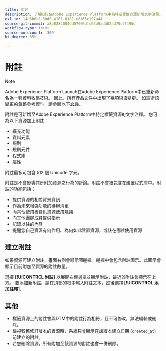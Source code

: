 ```yaml
---
title: 附註
description: 了解如何在Adobe Experience Platform中為特定標籤資源新增文字注釋。
exl-id: 14d6b6a1-3bd0-4181-8181-e6b35c197a44
source-git-commit: a8b0282004dd57096dfc63a9adb82ad70d37495d
workflow-type: tm+mt
source-wordcount: '309'
ht-degree: 65%

---
```


# 附註

>[!NOTE]
>
>Adobe Experience Platform Launch在Adobe Experience Platform中已重新命名為一套資料收集技術。 因此，所有產品文件中出現了幾項術語變更。 如需術語變更的彙整參考資料，請參閱以下[文件](../../term-updates.md)。

附註是可新增至Adobe Experience Platform中特定標籤資源的文字注釋。 您可為以下資源加上附註：

* 擴充功能
* 資料元素
* 規則
* 規則元件
* 程式庫
* 屬性

附註最多可包含 512 個 Unicode 字元。

附註是不會影響其所附加資源之行為的評論。附註不會被包含在建置程式庫中。附註的功能包括：

* 提供資源的相關背景資訊
* 作為未來增強功能的待辦清單
* 向其他使用者提供資源使用建議
* 向其他團隊成員提供指示
* 記錄以往的內容
* 提醒您自己資源有何作用、為何如此建置資源，或該在哪裡使用資源

## 建立附註

如果資源可建立附註，畫面右側會顯示窄邊欄。邊欄中會包含附註圖示。此圖示會顯示目前附加至資源的附註數量。

選擇 **[!UICONTROL 附註]** 以展開右側邊欄並顯示附註，最近的附註會顯示在上方。  要添加新附註，請在頂部的框中輸入附註文本，然後選擇 **[!UICONTROL 添加註釋]**.

## 其他

* 標籤資源上的附註會與DTM中的附註行為相符，且不可修改，無法編輯或刪除。
* 檢視較舊修訂版本的資源時，系統只會顯示在該版本建立日期 (`created_at`) 前建立的附註。
* 若您刪除資源，所有附加至該資源的附註也會一併刪除。
